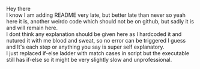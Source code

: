 Hey there
<br>
I know I am adding README very late, but better late than never so yeah here it is, another weirdo code which should not be on github, but sadly it is and will remain here.
<br>
I dont think any explanation should be given here as I hardcoded it and nutured it with me blood and sweat, so no error can be triggered I guess and It's each step or anything you say is super self explanatory.
<br>
I just replaced if-else ladder with match cases in script but the executable still has if-else so it might be very slightly slow and unprofessional.
